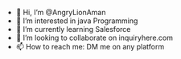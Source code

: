 - 👋 Hi, I’m @AngryLionAman
- 👀 I’m interested in java Programming
- 🌱 I’m currently learning Salesforce
- 💞️ I’m looking to collaborate on inquiryhere.com
- 📫 How to reach me: DM me on any platform

<!---
AngryLionAman/AngryLionAman is a ✨ special ✨ repository because its `README.md` (this file) appears on your GitHub profile.
You can click the Preview link to take a look at your changes.
--->
